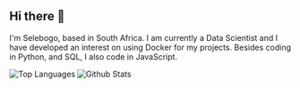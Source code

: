 ## Hi there 👋

I'm Selebogo, based in South Africa. I am currently a Data Scientist and I have developed an interest on using Docker for my projects. Besides coding in Python, and SQL, I also code in JavaScript.

<p align="left">
<img align="left" src="https://github-readme-stats.vercel.app/api/top-langs/?username=scmosoeu&layout=compact&hide=Jupyter%20Notebook&theme=tokyonight&langs_count=6" alt="Top Languages"/>
<img align="left" src="https://github-readme-stats.vercel.app/api?username=scmosoeu&show_icons=true&theme=tokyonight" alt="Github Stats"/>
</p>
